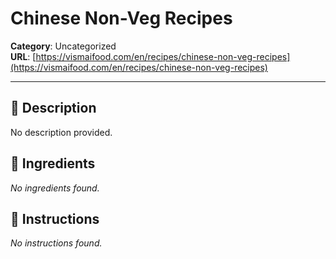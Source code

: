 # Chinese Non-Veg Recipes

**Category**: Uncategorized  
**URL**: [https://vismaifood.com/en/recipes/chinese-non-veg-recipes](https://vismaifood.com/en/recipes/chinese-non-veg-recipes)  


---

## 📝 Description
No description provided.



## 🧂 Ingredients
*No ingredients found.*

## 🍳 Instructions
*No instructions found.*


